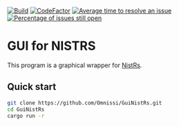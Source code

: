[![Build](https://github.com/Omnissi/GuiNistRs/actions/workflows/rust.yml/badge.svg?branch=main)](https://github.com/Omnissi/GuiNistRs/actions/workflows/rust.yml)
[![CodeFactor](https://www.codefactor.io/repository/github/omnissi/GuiNistRs/badge)](https://www.codefactor.io/repository/github/omnissi/GuiNistRs)
[![Average time to resolve an issue](https://isitmaintained.com/badge/resolution/Omnissi/GuiNistRs.svg)](https://isitmaintained.com/project/Omnissi/GuiNistRs "Average time to resolve an issue")
[![Percentage of issues still open](https://isitmaintained.com/badge/open/Omnissi/GuiNistRs.svg)](https://isitmaintained.com/project/Omnissi/GuiNistRs "Percentage of issues still open")

# GUI for NISTRS
This program is a graphical wrapper for [NistRs](https://github.com/Omnissi/NISTRS).

## Quick start
```bash
git clone https://github.com/Omnissi/GuiNistRs.git
cd GuiNistRs
cargo run -r
```